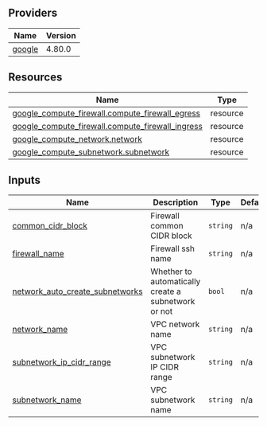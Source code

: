 <!-- BEGIN_TF_DOCS -->


## Providers

| Name | Version |
|------|---------|
| <a name="provider_google"></a> [google](#provider\_google) | 4.80.0 |

## Resources

| Name | Type |
|------|------|
| [google_compute_firewall.compute_firewall_egress](https://registry.terraform.io/providers/hashicorp/google/latest/docs/resources/compute_firewall) | resource |
| [google_compute_firewall.compute_firewall_ingress](https://registry.terraform.io/providers/hashicorp/google/latest/docs/resources/compute_firewall) | resource |
| [google_compute_network.network](https://registry.terraform.io/providers/hashicorp/google/latest/docs/resources/compute_network) | resource |
| [google_compute_subnetwork.subnetwork](https://registry.terraform.io/providers/hashicorp/google/latest/docs/resources/compute_subnetwork) | resource |

## Inputs

| Name | Description | Type | Default | Required |
|------|-------------|------|---------|:--------:|
| <a name="input_common_cidr_block"></a> [common\_cidr\_block](#input\_common\_cidr\_block) | Firewall common CIDR block | `string` | n/a | yes |
| <a name="input_firewall_name"></a> [firewall\_name](#input\_firewall\_name) | Firewall ssh name | `string` | n/a | yes |
| <a name="input_network_auto_create_subnetworks"></a> [network\_auto\_create\_subnetworks](#input\_network\_auto\_create\_subnetworks) | Whether to automatically create a subnetwork or not | `bool` | n/a | yes |
| <a name="input_network_name"></a> [network\_name](#input\_network\_name) | VPC network name | `string` | n/a | yes |
| <a name="input_subnetwork_ip_cidr_range"></a> [subnetwork\_ip\_cidr\_range](#input\_subnetwork\_ip\_cidr\_range) | VPC subnetwork IP CIDR range | `string` | n/a | yes |
| <a name="input_subnetwork_name"></a> [subnetwork\_name](#input\_subnetwork\_name) | VPC subnetwork name | `string` | n/a | yes |
<!-- END_TF_DOCS -->
